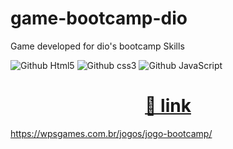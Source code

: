 # game-bootcamp-dio

Game developed for dio's bootcamp
Skills

![Github Html5](https://img.shields.io/badge/HTML5-E34F26?style=for-the-badge&logo=html5&logoColor=white)
![Github css3](https://img.shields.io/badge/CSS3-1572B6?style=for-the-badge&logo=css3&logoColor=white)
![Github JavaScript](https://img.shields.io/badge/JavaScript-F7DF1E?style=for-the-badge&logo=javascript&logoColor=black)

<h1 align="center">
    <a href=" https://wpsgames.com.br/jogos/jogo-bootcamp/">🔗 link </a>
</h1>

 https://wpsgames.com.br/jogos/jogo-bootcamp/
